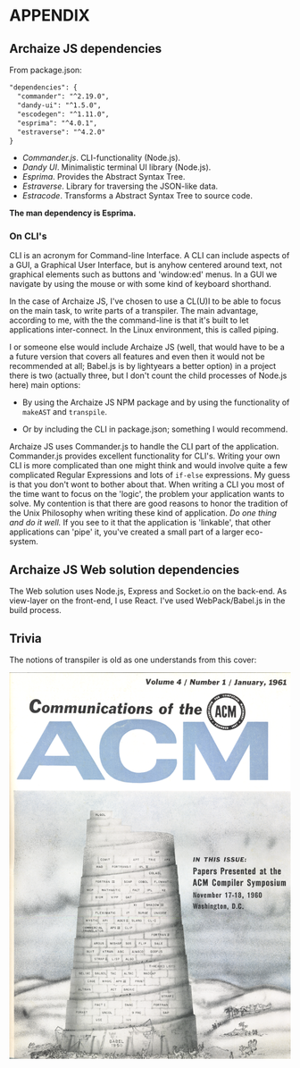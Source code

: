 # APPENDIX

## Archaize JS dependencies

From package.json:

```
"dependencies": {
  "commander": "^2.19.0",
  "dandy-ui": "^1.5.0",
  "escodegen": "^1.11.0",
  "esprima": "^4.0.1",
  "estraverse": "^4.2.0"
}
```

- *Commander.js*. CLI-functionality (Node.js). 
- *Dandy UI*. Minimalistic terminal UI library (Node.js). 
- *Esprima*. Provides the Abstract Syntax Tree. 
- *Estraverse*. Library for traversing the JSON-like data. 
- *Estracode*. Transforms a Abstract Syntax Tree to source code. 

**The man dependency is Esprima.**


### On CLI's

CLI  is an  acronym for  Command-line Interface.  A CLI  can
include aspects of a GUI, a Graphical User Interface, but is
anyhow centered around text,  not graphical elements such as
buttons and 'window:ed' menus. In a GUI we navigate by using
the mouse or with some kind of keyboard shorthand.

In the case  of Archaize JS, I've chosen to  use a CL(U)I to
be  able to  focus on  the main  task, to  write parts  of a
transpiler. The  main advantage,  according to me,  with the
the  command-line is  that  it's built  to let  applications
inter-connect.  In the  Linux  environment,  this is  called
piping.

I  or someone  else would  include Archaize  JS (well,  that
would have to be a a future version that covers all features
and even then  it would not be recommended  at all; Babel.js
is by lightyears a better option)  in a project there is two
(actually three,  but I don't  count the child  processes of
Node.js here) main options:

* By  using the  Archaize JS  NPM package  and by  using the
functionality of `makeAST` and `transpile`.

* Or by including the CLI in package.json; something I would
recommend.

Archaize JS uses Commander.js to  handle the CLI part of the
application.  Commander.js provides  excellent functionality
for CLI's. Writing your own CLI is more complicated than one
might  think  and  would  involve quite  a  few  complicated
Regular Expressions  and lots  of `if-else`  expressions. My
guess  is that  you don't  wont to  bother about  that. When
writing a  CLI you  most of  the time want  to focus  on the
'logic',  the problem  your application  wants to  solve. My
contention  is that  there  are good  reasons  to honor  the
tradition of the Unix Philosophy  when writing these kind of
application. *Do one thing and do it well.* If you see to it
that the application is  'linkable', that other applications
can  'pipe' it,  you've created  a  small part  of a  larger
eco-system.


## Archaize JS Web solution dependencies

The Web solution uses Node.js,  Express and Socket.io on the
back-end. As view-layer on the  front-end, I use React. I've
used WebPack/Babel.js in the build process.

## Trivia

The notions  of transpiler  is old  as one  understands from
this cover:

![acm-babel.png](acm-babel.png)





